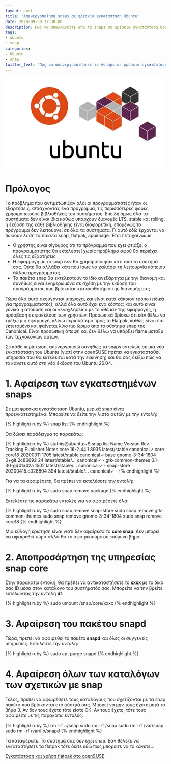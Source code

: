 ```yaml
---
layout: post
title: "Απενεργοποίηση snaps σε φρέσκια εγκατάσταση Ubuntu"
date: 2020-09-30 12:30:00
description: Πως να απαλλαγείτε από τα snaps σε φρέσκια εγκατάσταση Ubuntu; Δείτε πόσο εύκολο είναι.
tags:
- ubuntu
- snap
categories:
- Ubuntu
- snap
twitter_text: 'Πως να απενεργοποιήσετε τα #snaps σε φρέσκια εγκατάσταση #Ubuntu'
---
```


![Ubuntu snap](/post_images/ubuntu/ubuntu-snap.jpg "Ubuntu και snaps")

# Πρόλογος

Το πρόβλημα που αντιμετώπιζαν όλοι οι προγραμματιστές ήταν οι εξαρτήσεις. Φτιάχνοντας ένα πρόγραμμα, τις περισσότερες φορές χρησιμοποιούσε βιβλιοθήκες του συστήματος. Επειδή όμως όλα τα συστήματα δεν είναι ίδια καθώς υπάρχουν διανομές LTS, stable και rolling, η έκδοση της κάθε βιβλιοθήκης είναι διαφορετική, επομένως το πρόγραμμα δεν λειτουργεί σε όλα τα συστήματα. Γι'αυτό εδώ έρχονται να δώσουν λύση τα πακέτα snap, flatpak, appimage. Έτσι πετυχαίνουμε:

* Ο χρήστης είναι σίγουρος ότι το πρόγραμμα που έχει φτιάξει ο προγραμματιστής θα εκτελεστεί χωρίς πρόβλημα αφού θα περιέχει όλες τις εξαρτήσεις
* Η εφαρμογή με το snap δεν θα χρησιμοποιήσει κάτι από το σύστημά σας. Ούτε θα αλλάξει κάτι που ίσως να χαλάσει τη λειτουργία κάποιου άλλου προγράμματος.
* Τα πακέτα snap θα εκτελεστούν το ίδιο ανεξάρτητα με την διανομή και συνήθως είναι ενημερωμένα σε σχέση με την έκδοση του προγράμματος που βρίσκεται στα αποθετήρια της διανομής σας

Τώρα όλα αυτά ακούγονται υπέροχα, και είναι κατά κάποιον τρόπο (ειδικά για προγραμματιστές), αλλά όλο αυτό έχει ένα κόστος: και αυτό είναι γενικά η απόδοση και οι «ενοχλήσεις» με το «θέμα» της εφαρμογής, η πρόσβαση σε φακέλους των χρηστών. Προσωπικά βρίσκω ότι εάν θέλω να τρέξω μια εφαρμογή, κλίνω περισσότερο προς το Flatpak, καθώς είναι πιο εκτεταμένο και φαίνεται λίγο πιο ώριμο από το σύστημα snap της Canonical. Είναι προσωπική άποψη και δεν θέλω να υπάρξει flame μεταξύ των τεχνολογιών αυτών.

Σε κάθε περίπτωση, απενεργοποιώ συνήθως τα snaps εντελώς σε μια νέα εγκατάσταση του Ubuntu (γιατί στην openSUSE πρέπει να εγκατασταθεί υπηρεσία που θα εκτελείται κατά την εκκίνηση) και θα σας δείξω πώς να το κάνετε αυτό στη νέα έκδοση του Ubuntu 20.04.

# 1. Αφαίρεση των εγκατεστημένων snaps

Σε μια φρέσκια εγκατάσταση Ubuntu, μερικά snap είναι προεγκατεστημένα. Μπορείτε να δείτε την λίστα αυτών με την εντολή:

{% highlight ruby %}
snap list
{% endhighlight %}

Θα δώσει παράδειγμα το παρακάτω:

{% highlight ruby %}
stathis@ubuntu:~$ snap list
Name               Version           Rev   Tracking         Publisher   Notes
core               16-2.44.1         8935  latest/stable    canonical✓  core
core18             20200311          1705  latest/stable    canonical✓  base
gnome-3-34-1804    0+git.2c86692     24    latest/stable/…  canonical✓  -
gtk-common-themes  0.1-30-gd41a42a   1502  latest/stable/…  canonical✓  -
snap-store         20200415.e028804  394   latest/stable/…  canonical✓  -
{% endhighlight %}

Για να τα αφαιρέσετε, θα πρέπει να εκτελέσετε την εντολή:

{% highlight ruby %}
sudo snap remove package
{% endhighlight %}

Εκτελέστε τις παρακάτω εντολές για να αφαιρέσετε όλα:

{% highlight ruby %}
sudo snap remove snap-store
sudo snap remove gtk-common-themes
sudo snap remove gnome-3-34-1804
sudo snap remove core18
{% endhighlight %}

Μια εύλογη ερώτηση είναι γιατί δεν αφαίρεσα το **core snap**. Δεν μπορεί να αφαιρεθεί τώρα αλλά θα το αφαιρέσουμε σε επόμενο βήμα.

# 2. Αποπροσάρτηση της υπηρεσίας snap core

Στην παρακάτω εντολή, θα πρέπει να αντικαταστήσετε το **xxxx** με το δικό σας ID μέσα στον κατάλογο του συστήματός σας. Μπορείτε να την βρείτε εκτελώντας την εντολή **df**.

{% highlight ruby %}
 sudo umount /snap/core/xxxx
{% endhighlight %}

# 3. Αφαίρεση του πακέτου snapd

Τώρα, πρέπει να αφαιρεθεί το πακέτο **snapd** και όλες οι συγγενείς υπηρεσίες. Εκτελέστε την εντολή:

{% highlight ruby %}
sudo apt purge snapd
{% endhighlight %}

# 4. Αφαίρεση όλων των καταλόγων των σχετικών με snap

Τέλος, πρέπει να αφαιρέσετε τους καταλόγους που σχετίζονται με τα snap πακέτα που βρίσκονται στο σύστμά σας. Μπορεί να μην τους έχετε μετά το βήμα 3. Αν δεν τους έχετε τότε είστε ΟΚ. Αν τους έχετε, τότε τους αφαιρείτε με τις παρακάτω εντολές.

{% highlight ruby %}
rm -rf ~/snap
sudo rm -rf /snap
sudo rm -rf /var/snap
sudo rm -rf /var/lib/snapd
{% endhighlight %}

Τα καταφέρατε. Το σύστημά σας δεν εχει snap.
Εάν θέλετε να εγκαταστήσετε τα flatpak τότε δείτε εδώ πως μπορείτε να το κάνετε...

[Εγκατάσταση και χρήση flatpak στο openSUSE](../how-to-install-flatpak-on-openSUSE/)
